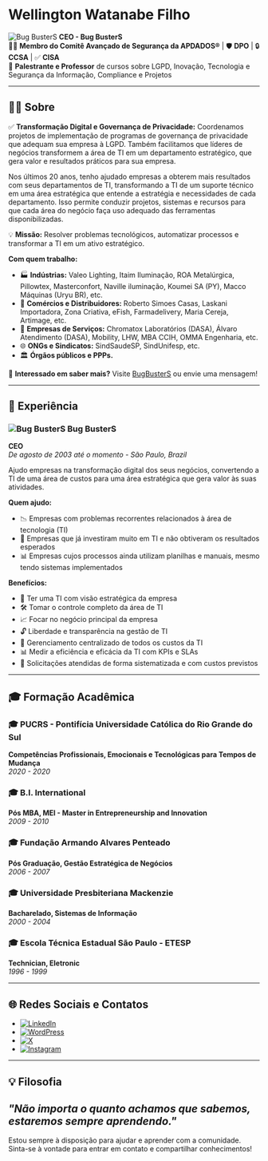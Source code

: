 # Wellington Watanabe Filho

![Bug BusterS](https://bugbusters.com.br/favicon.ico) **CEO - Bug BusterS**  
👨‍💼 **Membro do Comitê Avançado de Segurança da APDADOS®** | 🛡️ **DPO** | 🔒 **CCSA** | ✅ **CISA**  
🎤 **Palestrante e Professor** de cursos sobre LGPD, Inovação, Tecnologia e Segurança da Informação, Compliance e Projetos

---

## 🧑‍💼 Sobre

✅ **Transformação Digital e Governança de Privacidade:** Coordenamos projetos de implementação de programas de governança de privacidade que adequam sua empresa à LGPD. Também facilitamos que líderes de negócios transformem a área de TI em um departamento estratégico, que gera valor e resultados práticos para sua empresa.

Nos últimos 20 anos, tenho ajudado empresas a obterem mais resultados com seus departamentos de TI, transformando a TI de um suporte técnico em uma área estratégica que entende a estratégia e necessidades de cada departamento. Isso permite conduzir projetos, sistemas e recursos para que cada área do negócio faça uso adequado das ferramentas disponibilizadas.

💡 **Missão:** Resolver problemas tecnológicos, automatizar processos e transformar a TI em um ativo estratégico.

**Com quem trabalho:**
- 🏭 **Indústrias:** Valeo Lighting, Itaim Iluminação, ROA Metalúrgica, Pillowtex, Masterconfort, Naville iluminação, Koumei SA (PY), Macco Máquinas (Uryu BR), etc.
- 🛒 **Comércios e Distribuidores:** Roberto Simoes Casas, Laskani Importadora, Zona Criativa, eFish, Farmadelivery, Maria Cereja, Artimage, etc.
- 🏢 **Empresas de Serviços:** Chromatox Laboratórios (DASA), Álvaro Atendimento (DASA), Mobility, LHW, MBA CCIH, OMMA Engenharia, etc.
- 🌐 **ONGs e Sindicatos:** SindSaudeSP, SindUnifesp, etc.
- 🏛️ **Órgãos públicos e PPPs.**

📢 **Interessado em saber mais?** Visite [BugBusterS](https://bugbusters.com.br) ou envie uma mensagem!

---

## 💼 Experiência

### ![Bug BusterS](https://bugbusters.com.br/favicon.ico) **Bug BusterS**
**CEO**  
*De agosto de 2003 até o momento - São Paulo, Brazil*

Ajudo empresas na transformação digital dos seus negócios, convertendo a TI de uma área de custos para uma área estratégica que gera valor às suas atividades.

**Quem ajudo:**
- 📉 Empresas com problemas recorrentes relacionados à área de tecnologia (TI)
- 💸 Empresas que já investiram muito em TI e não obtiveram os resultados esperados
- 📊 Empresas cujos processos ainda utilizam planilhas e manuais, mesmo tendo sistemas implementados

**Benefícios:**
- 🎯 Ter uma TI com visão estratégica da empresa
- 🛠️ Tomar o controle completo da área de TI
- 📈 Focar no negócio principal da empresa
- 🔓 Liberdade e transparência na gestão de TI
- 📑 Gerenciamento centralizado de todos os custos da TI
- 📊 Medir a eficiência e eficácia da TI com KPIs e SLAs
- 📅 Solicitações atendidas de forma sistematizada e com custos previstos

---

## 🎓 Formação Acadêmica

### 🎓 **PUCRS - Pontifícia Universidade Católica do Rio Grande do Sul**
**Competências Profissionais, Emocionais e Tecnológicas para Tempos de Mudança**  
*2020 - 2020*

### 🎓 **B.I. International**
**Pós MBA, MEI - Master in Entrepreneurship and Innovation**  
*2009 - 2010*

### 🎓 **Fundação Armando Alvares Penteado**
**Pós Graduação, Gestão Estratégica de Negócios**  
*2006 - 2007*

### 🎓 **Universidade Presbiteriana Mackenzie**
**Bacharelado, Sistemas de Informação**  
*2000 - 2004*

### 🎓 **Escola Técnica Estadual São Paulo - ETESP**
**Technician, Eletronic**  
*1996 - 1999*

---

## 🌐 Redes Sociais e Contatos

- [![LinkedIn](https://img.shields.io/badge/LinkedIn-0077B5?style=for-the-badge&logo=linkedin&logoColor=white)](https://www.linkedin.com/in/wwatanabe)
- [![WordPress](https://img.shields.io/badge/WordPress-%23117AC9.svg?style=for-the-badge&logo=WordPress&logoColor=white)](https://bugbusters.com.br)
- [![X](https://img.shields.io/badge/X-%23000000.svg?style=for-the-badge&logo=X&logoColor=white)](https://x.com/BugBusterS)
- [![Instagram](https://img.shields.io/badge/Instagram-%23E4405F.svg?style=for-the-badge&logo=Instagram&logoColor=white)](https://www.instagram.com/wwfilho/)

---

## 💡 Filosofia

*"Não importa o quanto achamos que sabemos, estaremos sempre aprendendo."* 
---

Estou sempre à disposição para ajudar e aprender com a comunidade. Sinta-se à vontade para entrar em contato e compartilhar conhecimentos!
